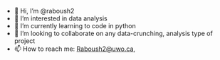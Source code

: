 - 👋 Hi, I’m @raboush2
- 👀 I’m interested in data analysis
- 🌱 I’m currently learning to code in python
- 💞️ I’m looking to collaborate on any data-crunching, analysis type of project
- 📫 How to reach me: Raboush2@uwo.ca,

<!---
raboush2/raboush2 is a ✨ special ✨ repository because its `README.md` (this file) appears on your GitHub profile.
You can click the Preview link to take a look at your changes.
--->
